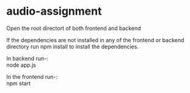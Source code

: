 # audio-assignment

Open the root directort of both frontend and backend

If the dependencies are not installed in any of the frontend or backend directory run npm install to install the dependencies.

In backend run-:<br>
node app.js

In the frontend run-:<br>
npm start
